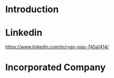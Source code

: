 # Introduction

# Linkedin
https://www.linkedin.com/in/ryan-xiao-745a1414/

# Incorporated Company


